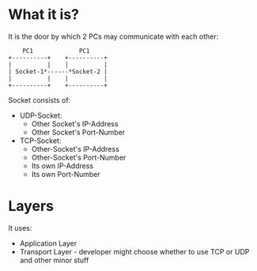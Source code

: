 #                  What it is?

It is the door by which 2 PCs may communicate with each other:
```
    PC1             PC1     
+----------+    +----------+
|          |    |          |
| Socket-1*------*Socket-2 |
|          |    |          |
+----------+    +----------+
```

Socket consists of:
* UDP-Socket:
    * Other Socket's IP-Address
    * Other Socket's Port-Number
* TCP-Socket:
    * Other-Socket's IP-Address
    * Other-Socket's Port-Number
    * Its own        IP-Address
    * Its own        Port-Number









#                  Layers

It uses:
* Application Layer
* Transport Layer - developer might choose whether to use TCP or UDP and other minor stuff